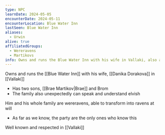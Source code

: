```yaml
---
type: NPC
learnDate: 2024-05-05
encounterDate: 2024-05-11
encounterLocation: Blue Water Inn
lastSeen: Blue Water Inn
aliases: 
  - Urwin
alive: true
affiliatedGroups: 
  - Wereravens
  - Martikovs
info: Owns and runs the Blue Water Inn with his wife in Vallaki, also a Wereraven
---
```

Owns and runs the [[Blue Water Inn]] with his wife, [[Danika Dorakova]] in [[Vallaki]] 
- Has two sons, [[Brae Martikov|Brae]] and Brom
- The family also unexpectedly can speak and understand elvish

Him and his whole family are wereravens, able to transform into ravens at will 
- As far as we know, the party are the only ones who know this

Well known and respected in [[Vallaki]] 